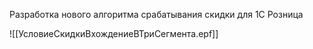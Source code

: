 Разработка нового алгоритма срабатывания скидки для 1С Розница

![[УсловиеСкидкиВхождениеВТриСегмента.epf]]